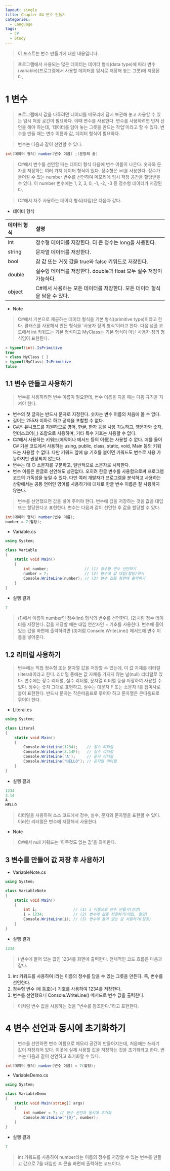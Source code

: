 ```yaml
---
layout: single
title: Chapter 04 변수 만들기
categories:
  - Language
tags:
  - C#
  - Study
---
```

>이 포스트는 변수 만들기에 대한 내용입니다.

>프로그램에서 사용되는 많은 데이터는 데이터 형식(data type)에 따라 변수(variable)(프로그램에서 사용할 데이터를 임시로 저장해 놓는 그릇)에 저장된다.

# 1 변수

>프로그램에서 값을 다루려면 데이터를 메모리에 잠시 보관해 놓고 사용할 수 있는 임시 저장 공간이 필요하다. 이때 변수를 사용한다. 변수를 사용하려면 먼저 선언을 해야 하는데, '데이터를 담아 놓는 그릇을 만드는 작업'이라고 할 수 있다. 변수를 만들 때는 변수 이름과 값, 데이터 형식이 필요하다. 

>변수는 다음과 같이 선언할 수 있다.

```cs
int(데이터 형식) number(변수 이름) ;(문장의 끝)
```

>C#에서 변수를 선언할 때는 데이터 형식 다음에 변수 이름이 나온다. 숫자와 문자를 저장하는 여러 가지 데이터 형식이 있다. 정수형은 int를 사용한다. 정수가 들어갈 수 있는 number 변수를 선언하여 메모리에 임시 저장 공간을 할당받을 수 있다. 이 number 변수에는 1, 2, 3, 0, -1, -2, -3 등 정수형 데이터가 저장된다. 

>C#에서 자주 사용하는 데이터 형식(타입)은 다음과 같다.

- 데이터 형식

| 데이터 형식 | 설명                                           |
| :----- | :------------------------------------------- |
| int    | 정수형 데이터를 저장한다. 더 큰 정수는 long을 사용한다.           |
| string | 문자열 데이터를 저장한다.                               |
| bool   | 참 값 또는 거짓 값을 true와 false 키워드로 저장한다.          |
| double | 실수형 데이터를 저장한다. double과 float 모두 실수 저장이 가능하다. |
| object | C#에서 사용하는 모든 데이터를 저장한다. 모든 데이터 형식을 담을 수  있다. |

- Note
>C#에서 기본으로 제공하는 데이터 형식을 기본 형식(primitive type)이라고 한다. 클래스를 사용해서 만든 형식을 '사용자 정의 형식'이라고 한다. 다음 샘플 코드에서 int 키워드는 기본 형식이고 MyClass는 기본 형식이 아닌 사용자 정의 형식임이 표현된다. 

```cs
> typeof(int).IsPrimitive
true
> class MyClass { }
> typeof(MyClass).IsPrimitive
false
```

## 1.1 변수 만들고 사용하기

>변수를 사용하려면 변수 이름이 필요한데, 변수 이름을 지을 때는 다음 규칙을 지켜야 한다. 

- 변수의 첫 글자는 반드시 문자로 지정한다. 숫자는 변수 이름의 처음에 올 수 없다.
- 길이는 255자 이하로 하고 공백을 포함할 수 없다.
- C#은 유니코드를 지원하므로 영어, 한글, 한자 등을 사용 가능하고, 영문자와 숫자, 언더스코어(_) 조합으로 사용하며, 기타 특수 기호는 사용할 수 없다.
- C#에서 사용하는 키워드(예약어나 메서드 등의 이름)는 사용할 수 없다. 예를 들어 C# 기본 코드에서 사용하는 using, public, class, static, void, Main 등의 키워드는 사용할 수 없다. 다만 키워드 앞에 @ 기호를 붙이면 키워드도 변수로 사용 가능하지만 권장되지 않는다.
- 변수는 대 ○ 소문자를 구분하고, 일반적으로 소문자로 시작한다.
- 변수 이름은 한글로 선언해도 상관없다. 오히려 한글 변수를 사용함으로써 프로그램 코드의 가독성을 높일 수 있다. 다만 여러 개발자가 프로그램을 분석하고 사용하는 상황에서는 공통 언어인 영어를 사용하기에 대체로 한글 변수 이름은 잘 사용하지 않는다.

>변수를 선언했으면 값을 넣어 주어야 한다. 변수에 값을 저장하는 것을 값을 대입 또는 할당한다고 표현한다. 변수는 다음과 같이 선언한 후 값을 할당할 수 있다. 

```cs
int(데이터 형식) number(변수 이름);
number = 7(할당);
```

- Variable.cs

```cs
using System;

class Variable
{
    static void Main()
    {
        int number;                // (1) 정수형 변수 선언하기
        number = 7;                // (2) 변수에 값 대입(할당)하기
        Console.WriteLine(number); // (3) 변수 값을 화면에 출력하기
    }
}
```

- 실행 결과

```cs
7
```

>(1)에서 이름이 number인 정수(int) 형식의 변수를 선언한다. (2)처럼 정수 데이터를 저장한다. 값을 저장할 때는 대입 연산자인 = 기호를 사용한다. 변수에 들어 있는 값을 화면에 출력하려면 (3)처럼 Console.WriteLine() 메서드에 변수 이름을 넣어준다.

## 1.2 리터럴 사용하기

>변수에는 직접 정수형 또는 문자열 값을 저장할 수 있는데, 이 값 자체를 리터럴(literal)이라고 한다. 리터럴 중에는 값 자체를 가지지 않는 널(null) 리터럴로 있다. 변수에는 정수 리터럴, 실수 리터럴, 문자열 리터럴 등을 저장하여 사용할 수 있다. 정수는 숫자 그대로 표현하고, 실수는 대문자 F 또는 소문자 f를 접미사로 붙여 표현한다. 반드시 문자는 작은따옴표로 묶어야 하고 문자열은 큰따옴표로 묶어야 한다.

- Literal.cs

```cs
using System;

class Literal
{ 
    static void Main()
    {
        Console.WriteLine(1234);    // 정수 리터럴
        Console.WriteLine(3.14F);   // 실수 리터럴
        Console.WriteLine('A');     // 문자 리터럴
        Console.WriteLine("HELLO"); // 문자열 리터럴
    }
}
```

- 실행 결과

```cs
1234
3.14
A
HELLO
```

>리터럴을 사용하여 소스 코드에서 정수, 실수, 문자와 문자열을 표현할 수 있다. 이러한 리터럴은 변수에 저장해서 사용한다.

- Note
>C#에서 null 키워드는 '아무것도 없는 값'을 의미한다. 

## 3 변수를 만들어 값 저장 후 사용하기

- VariableNote.cs

```cs
using System;

class VariableNote
{
    static void Main()
    {
        int i;                // (1) i 이름으로 변수 만들기(선언)
        i = 1234;             // (2) 변수에 값을 저장하기(대입, 할당)
        Console.WriteLine(i); // (3) 변수에 들어 있는 값 사용하기(참조)
    }
}
```

- 실행 결과

```cs
1234
```

>i 변수에 들어 있는 값인 1234를 화면에 출력한다. 전체적인 코드 흐름은 다음과 같다.

1. int 키워드를 사용하여 i라는 이름의 정수를 담을 수 있는 그릇을 만든다. 즉, 변수를 선언한다.
2. 정수형 변수 i에 등호(=) 기호를 사용하여 1234를 저장한다.
3. 변수를 선언했으니 Console.WriteLine() 메서드로 변수 값을 출력한다.

>이처럼 변수 값을 사용하는 것을 "변수를 참조한다."라고 표현한다.

# 4 변수 선언과 동시에 초기화하기

>변수를 선언하면 변수 이름으로 메모리 공간이 만들어지는데, 처음에는 쓰레기 값이 저장되어 있다. 이곳에 실제 사용할 값을 저장하는 것을 초기화라고 한다. 변수는 다음과 같이 선언하고 초기화할 수 있다.

```cs
int(데이터 형식) number(변수 이름) = 7(할당);
```

- VariableDemo.cs

```cs
using System;

class VariableDemo
{
    static void Main(string[] args)
    {
        int number = 7; // 변수 선언과 동시에 초기화
        Console.WriteLine("{0}", number);
    }
}
```

- 실행 결과

```cs
7
```

>int 키워드를 사용하여 number라는 이름의 정수를 저장할 수 있는 변수를 만들고 값으로 7을 대입한 후 콘솔 화면에 출력하는 코드이다.
